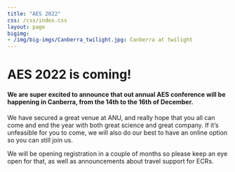 ```yaml
---
title: "AES 2022"
css: /css/index.css
layout: page
bigimg:
- /img/big-imgs/Canberra_twilight.jpg: Canberra at twilight
---
```



# AES 2022 is coming!

#### We are super excited to announce that out annual AES conference will be happening in Canberra, from the 14th to the 16th of December.

We have secured a great venue at ANU, and really hope that you all can come and end the year with both great science and great company. If it’s unfeasible for you to come, we will also do our best to have an online option so you can still join us. 
 
We will be opening registration in a couple of months so please keep an eye open for that, as well as announcements about travel support for ECRs.
